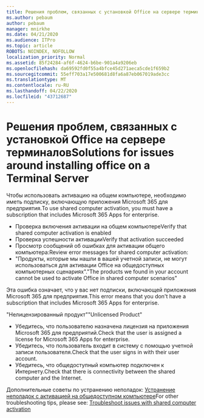 ```yaml
---
title: Решения проблем, связанных с установкой Office на сервере терминалов
ms.author: pebaum
author: pebaum
manager: mnirkhe
ms.date: 04/21/2020
ms.audience: ITPro
ms.topic: article
ROBOTS: NOINDEX, NOFOLLOW
localization_priority: Normal
ms.assetid: 85f24284-af6f-4624-b6be-901a4a9206eb
ms.openlocfilehash: da69592fd0f55a4bfce45d271aeca5cde1f659b2
ms.sourcegitcommit: 55eff703a17e500681d8fa6a87eb067019ade3cc
ms.translationtype: MT
ms.contentlocale: ru-RU
ms.lasthandoff: 04/22/2020
ms.locfileid: "43712687"
---
```

# <a name="solutions-for-issues-around-installing-office-on-a-terminal-server"></a><span data-ttu-id="e22f4-102">Решения проблем, связанных с установкой Office на сервере терминалов</span><span class="sxs-lookup"><span data-stu-id="e22f4-102">Solutions for issues around installing office on a Terminal Server</span></span>

<span data-ttu-id="e22f4-103">Чтобы использовать активацию на общем компьютере, необходимо иметь подписку, включающую приложения Microsoft 365 для предприятия.</span><span class="sxs-lookup"><span data-stu-id="e22f4-103">To use shared computer activation, you must have a subscription that includes Microsoft 365 Apps for enterprise.</span></span>
  
- <span data-ttu-id="e22f4-104">Проверка включения активации на общем компьютере</span><span class="sxs-lookup"><span data-stu-id="e22f4-104">Verify that shared computer activation is enabled</span></span>
- <span data-ttu-id="e22f4-105">Проверка успешности активации</span><span class="sxs-lookup"><span data-stu-id="e22f4-105">Verify that activation succeeded</span></span>
- <span data-ttu-id="e22f4-106">Просмотр сообщений об ошибках для активации общего компьютера:</span><span class="sxs-lookup"><span data-stu-id="e22f4-106">Review error messages for shared computer activation:</span></span>
- <span data-ttu-id="e22f4-107">"Продукты, которые мы нашли в вашей учетной записи, не могут использоваться для активации Office на общедоступных компьютерных сценариях".</span><span class="sxs-lookup"><span data-stu-id="e22f4-107">"The products we found in your account cannot be used to activate Office in shared computer scenarios"</span></span>
  
<span data-ttu-id="e22f4-108">Эта ошибка означает, что у вас нет подписки, включающей приложения Microsoft 365 для предприятия.</span><span class="sxs-lookup"><span data-stu-id="e22f4-108">This error means that you don't have a subscription that includes Microsoft 365 Apps for enterprise.</span></span>

<span data-ttu-id="e22f4-109">"Нелицензированный продукт"</span><span class="sxs-lookup"><span data-stu-id="e22f4-109">"Unlicensed Product"</span></span>

- <span data-ttu-id="e22f4-110">Убедитесь, что пользователю назначена лицензия на приложения Microsoft 365 для предприятий.</span><span class="sxs-lookup"><span data-stu-id="e22f4-110">Check that the user is assigned a license for Microsoft 365 Apps for enterprise.</span></span>
- <span data-ttu-id="e22f4-111">Убедитесь, что пользователь входит в систему с помощью учетной записи пользователя.</span><span class="sxs-lookup"><span data-stu-id="e22f4-111">Check that the user signs in with their user account.</span></span>
- <span data-ttu-id="e22f4-112">Убедитесь, что общедоступный компьютер подключен к Интернету.</span><span class="sxs-lookup"><span data-stu-id="e22f4-112">Check that there is connectivity between the shared computer and the Internet.</span></span>

<span data-ttu-id="e22f4-113">Дополнительные советы по устранению неполадок: [Устранение неполадок с активацией на общедоступном компьютере](https://docs.microsoft.com/DeployOffice/troubleshoot-issues-with-shared-computer-activation-for-office-365-proplus)</span><span class="sxs-lookup"><span data-stu-id="e22f4-113">For other troubleshooting tips, please see: [Troubleshoot issues with shared computer activation](https://docs.microsoft.com/DeployOffice/troubleshoot-issues-with-shared-computer-activation-for-office-365-proplus)</span></span>